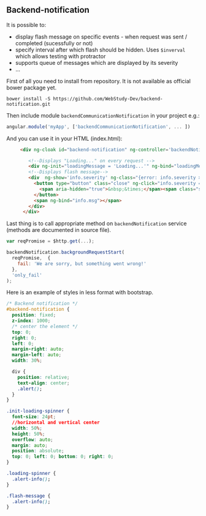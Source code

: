 Backend-notification
------------------------
It is possible to:
* display flash message on specific events - when request was sent / completed (sucessfully or not)
* specify interval after which flash should be hidden. Uses `$inverval` which allows testing with protractor
* supports queue of messages which are displayed by its severity
* ...

First of all you need to install from repository. It is not available as official bower package yet.
```
bower install -S https://github.com/WebStudy-Dev/backend-notification.git
```
Then include module `backendCommunicationNotification` in your project e.g.:
```js
angular.module('myApp', ['backendCommunicationNotification', ... ])
```
And you can use it in your HTML (index.html):
```html
     <div ng-cloak id="backend-notification" ng-controller='backendNotificationCtrl'>

        <!--Displays "Loading..." on every request -->
        <div ng-init="loadingMessage = 'Loading...'" ng-bind="loadingMessage" ng-class="{'loading-spinner': true}" ng-show='loading' ></div>
        <!--Displays flash message-->
        <div  ng-show='info.severity' ng-class="{error: info.severity > 1000, 'flash-message': true }" class="alert-dismissible">
          <button type="button" class="close" ng-click="info.severity = undefined">
            <span aria-hidden="true">&nbsp;&times;</span><span class="sr-only">Close</span>
          </button>
          <span ng-bind="info.msg"></span>
        </div>
      </div>
```

Last thing is to call appropriate method on `backendNotification` service (methods are documented in source file).

```js
var reqPromise = $http.get(...);

backendNotification.backgroundRequestStart(
  reqPromise,  {
    fail: 'We are sorry, but something went wrong!'
  },
  'only_fail'
);
```


Here is an example of styles in less format with bootstrap.
```css
/* Backend notification */
#backend-notification {
  position: fixed;
  z-index: 1000;
  /* center the element */
  top: 0;
  right: 0;
  left: 0;
  margin-right: auto;
  margin-left: auto;
  width: 30%;

  div {
    position: relative;
    text-align: center;
    .alert();
  }
}

.init-loading-spinner {
  font-size: 24pt;
  //horizontal and vertical center
  width: 50%;
  height: 50%;
  overflow: auto;
  margin: auto;
  position: absolute;
  top: 0; left: 0; bottom: 0; right: 0;
}

.loading-spinner {
  .alert-info();
}

.flash-message {
  .alert-info();
}
```
